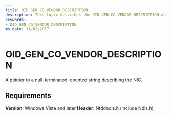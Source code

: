 ```yaml
---
title: OID_GEN_CO_VENDOR_DESCRIPTION
description: This topic describes the OID_GEN_CO_VENDOR_DESCRIPTION object identifier (OID).
keywords:
- OID_GEN_CO_VENDOR_DESCRIPTION
ms.date: 11/02/2017
---
```


# OID_GEN_CO_VENDOR_DESCRIPTION

A pointer to a null-terminated, counted string describing the NIC.

## Requirements

**Version**: Windows Vista and later
**Header**: Ntddndis.h (include Ndis.h)

